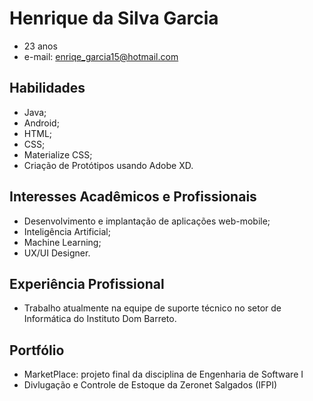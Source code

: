 # Henrique da Silva Garcia

- 23 anos
- e-mail: enriqe_garcia15@hotmail.com

## Habilidades
- Java;
- Android;
- HTML;
- CSS;
- Materialize CSS;
- Criação de Protótipos usando Adobe XD.

## Interesses Acadêmicos e Profissionais
- Desenvolvimento e implantação de aplicações web-mobile;
- Inteligência Artificial;
- Machine Learning;
- UX/UI Designer.

## Experiência Profissional
- Trabalho atualmente na equipe de suporte técnico no setor de Informática do Instituto Dom Barreto.

## Portfólio
- MarketPlace: projeto final da disciplina de Engenharia de Software I
- Divlugação e Controle de Estoque da Zeronet Salgados (IFPI)
